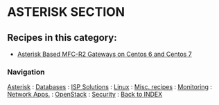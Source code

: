 # ASTERISK SECTION


## Recipes in this category:

- [Asterisk Based MFC-R2 Gateways on Centos 6 and Centos 7](https://github.com/tigerlinux/tigerlinux-extra-recipes/tree/master/recipes/asterisk/mfcr2-asterisk-gateway)


### Navigation

[Asterisk](/recipes/asterisk) : [Databases](/recipes/databases) : [ISP Solutions](/recipes/ispapps) : [Linux](/recipes/linux) : [Misc. recipes](/recipes/misc) : [Monitoring](/recipes/monitoring) : [Network Apps.](/recipes/networkapps) : [OpenStack](/recipes/openstack) : [Security](/recipes/security) : [Back to INDEX](/)

